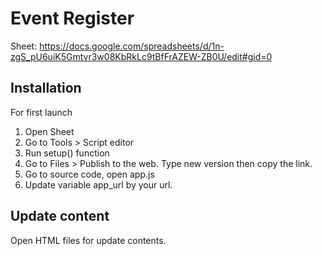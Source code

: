 # Event Register
Sheet: https://docs.google.com/spreadsheets/d/1n-zgS_pU6uiK5Gmtvr3w08KbRkLc9tBfFrAZEW-ZB0U/edit#gid=0

## Installation
For first launch
1. Open Sheet
2. Go to Tools > Script editor
3. Run setup() function
4. Go to Files > Publish to the web. Type new version then copy the link.
5. Go to source code, open app.js
6. Update variable app_url by your url.

## Update content
Open HTML files for update contents.